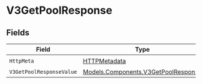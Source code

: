 # V3GetPoolResponse


## Fields

| Field                                                                               | Type                                                                                | Required                                                                            | Description                                                                         |
| ----------------------------------------------------------------------------------- | ----------------------------------------------------------------------------------- | ----------------------------------------------------------------------------------- | ----------------------------------------------------------------------------------- |
| `HttpMeta`                                                                          | [HTTPMetadata](../../Models/Components/HTTPMetadata.md)                             | :heavy_check_mark:                                                                  | N/A                                                                                 |
| `V3GetPoolResponseValue`                                                            | [Models.Components.V3GetPoolResponse](../../Models/Components/V3GetPoolResponse.md) | :heavy_minus_sign:                                                                  | OK                                                                                  |